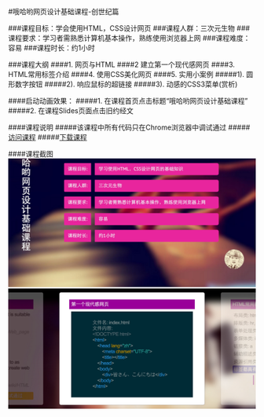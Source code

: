 #哦哈哟网页设计基础课程-创世纪篇

###课程目标：学会使用HTML，CSS设计网页
###课程人群：三次元生物
###课程要求：学习者需熟悉计算机基本操作，熟练使用浏览器上网
###课程难度：容易
###课程时长：约1小时

###课程大纲
####1. 网页与HTML
####2  建立第一个现代感网页
####3. HTML常用标签介绍
####4. 使用CSS美化网页
####5. 实用小案例
#####1). 圆形数字按钮
#####2). 响应鼠标的超链接
#####3). 动感的CSS3菜单(赏析)

####启动动画效果：
#####1. 在课程首页点击标题“哦哈哟网页设计基础课程”
#####2. 在课程Slides页面点击旧约经文

####课程说明
#####该课程中所有代码只在Chrome浏览器中调试通过
#####[访问课程](http://igordonxiao.github.io/ohayoWebpage/src/index.html "")
#####[下载课程](https://github.com/igordonxiao/ohayoWebpage "")

####课程截图
![alt text](https://raw.githubusercontent.com/igordonshaw/ohayoWebpage/master/src/screenshot/9B3F8CDE-E239-4464-9B47-B3565110D139.png "截图1")
![alt text](https://raw.githubusercontent.com/igordonshaw/ohayoWebpage/master/src/screenshot/fdgsgdDFSdgww9098.png "截图2")
